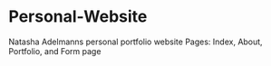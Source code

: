 # Personal-Website
Natasha Adelmanns personal portfolio website
Pages: Index, About, Portfolio, and Form page